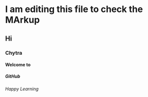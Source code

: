 # I am editing this file to check the MArkup 

## Hi

### Chytra

#### Welcome to

##### GitHub

###### Happy Learning
